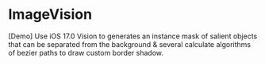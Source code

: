# ImageVision
[Demo] Use iOS 17.0 Vision to generates an instance mask of salient objects that can be separated from the background & several calculate algorithms of bezier paths to draw custom border shadow.
